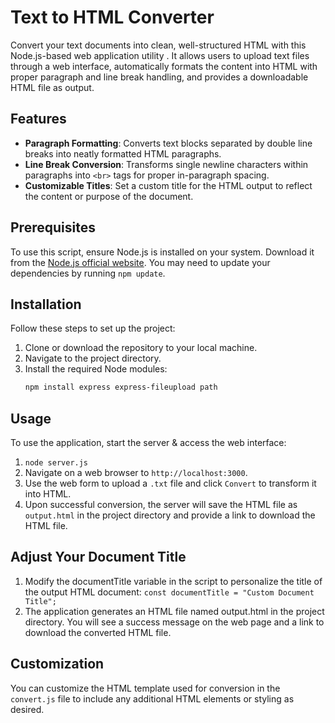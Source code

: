 # Text to HTML Converter

Convert your text documents into clean, well-structured HTML with this Node.js-based web application utility . It allows users to upload text files through a web interface, automatically formats the content into HTML with proper paragraph and line break handling, and provides a downloadable HTML file as output.

## Features

- **Paragraph Formatting**: Converts text blocks separated by double line breaks into neatly formatted HTML paragraphs.
- **Line Break Conversion**: Transforms single newline characters within paragraphs into `<br>` tags for proper in-paragraph spacing.
- **Customizable Titles**: Set a custom title for the HTML output to reflect the content or purpose of the document.

## Prerequisites

To use this script, ensure Node.js is installed on your system. Download it from the [Node.js official website](https://nodejs.org/).
You may need to update your dependencies by running `npm update`.

## Installation

Follow these steps to set up the project:

1. Clone or download the repository to your local machine.
2. Navigate to the project directory.
3. Install the required Node modules:
   ```bash
   npm install express express-fileupload path
   ```

## Usage

To use the application, start the server & access the web interface:

1. `node server.js`
2. Navigate on a web browser to `http://localhost:3000`.
3. Use the web form to upload a `.txt` file and click `Convert` to transform it into HTML.
4. Upon successful conversion, the server will save the HTML file as `output.html` in the project directory and provide a link to download the HTML file.

## Adjust Your Document Title
1. Modify the documentTitle variable in the script to personalize the title of the output HTML document:
`const documentTitle = "Custom Document Title";`
2. The application generates an HTML file named output.html in the project directory. You will see a success message on the web page and a link to download the converted HTML file.

## Customization
You can customize the HTML template used for conversion in the `convert.js` file to include
any additional HTML elements or styling as desired.